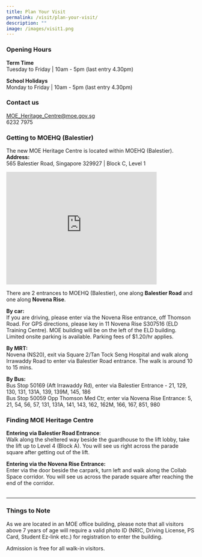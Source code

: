 ```yaml
---
title: Plan Your Visit
permalink: /visit/plan-your-visit/
description: ""
image: /images/visit1.png
---
```



### **Opening Hours**
**Term Time**<br>
Tuesday to Friday | 10am - 5pm (last entry 4.30pm)

**School Holidays**<br>
Monday to Friday | 10am - 5pm (last entry 4.30pm)

### **Contact us**
[MOE\_Heritage\_Centre@moe.gov.sg](mailto:MOE\_Heritage\_Centre@moe.gov.sg)<br>
6232 7975

### **Getting to MOEHQ (Balestier)**
The new MOE Heritage Centre is located within MOEHQ (Balestier).<br>
**Address:**<br>
565 Balestier Road, Singapore 329927 | Block C, Level 1

<iframe loading="lazy" allowfullscreen="" style="border:0;" height="300" width="400" src="https://www.google.com/maps/embed?pb=!1m18!1m12!1m3!1d3988.7503137509107!2d103.84271531426543!3d1.3257380620229395!2m3!1f0!2f0!3f0!3m2!1i1024!2i768!4f13.1!3m3!1m2!1s0x31da1a40abcf9e23%3A0xa654727479cc25a7!2sMOE%20Heritage%20Centre!5e0!3m2!1sen!2ssg!4v1679640780607!5m2!1sen!2ssg"></iframe>

There are 2 entrances to MOEHQ (Balestier), one along&nbsp;**Balestier Road**&nbsp;and one along&nbsp;**Novena Rise**.

**By car:**<br>
If you are driving, please enter via the Novena Rise entrance, off Thomson Road. For GPS directions, please key in 11 Novena Rise S307516 (ELD Training Centre). MOE building will be on the left of the ELD building.<br>
Limited onsite parking is available. Parking fees of $1.20/hr applies.

**By MRT:**<br>
Novena (NS20), exit via Square 2/Tan Tock Seng Hospital and walk along Irrawaddy Road to enter via Balestier Road entrance. The walk is around 10 to 15 mins.

**By Bus:**<br>
Bus Stop 50169 (Aft Irrawaddy Rd), enter via Balestier Entrance - 21, 129, 130, 131, 131A, 139, 139M, 145, 186<br>
Bus Stop 50059 Opp Thomson Med Ctr, enter via Novena Rise Entrance: 5, 21, 54, 56, 57, 131, 131A, 141, 143, 162, 162M, 166, 167, 851, 980

### **Finding MOE Heritage Centre**
**Entering via Balestier Road Entrance**:<br>
Walk along the sheltered way beside the guardhouse to the lift lobby, take the lift up to Level 4 (Block A). You will see us right across the parade square after getting out of the lift.

**Entering via the Novena Rise Entrance:**<br>
Enter via the door beside the carpark, turn left and walk along the Collab Space corridor. You will see us across the parade square after reaching the end of the corridor.
<br><br>

--------------------------------------------

### **Things to Note**
As we are located in an MOE office building, please note that all visitors above 7 years of age will require a valid photo ID (NRIC, Driving License, PS Card, Student Ez-link etc.) for registration to enter the building.

Admission is free for all walk-in visitors. 